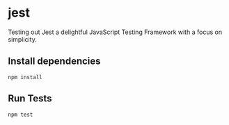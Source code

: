 # jest
Testing out Jest a delightful JavaScript Testing Framework with a focus on simplicity.

## Install dependencies
```
npm install
```

## Run Tests
```
npm test
```
